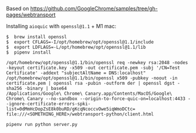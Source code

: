 Based on https://github.com/GoogleChrome/samples/tree/gh-pages/webtransport

Installing `aioquic` with `openssl@1.1` + M1 mac:
```
$  brew install openssl
$  export CFLAGS=-I/opt/homebrew/opt/openssl@1.1/include
$  export LDFLAGS=-L/opt/homebrew/opt/openssl@1.1/lib
$  pipenv install
```

```
/opt/homebrew/opt/openssl@1.1/bin/openssl req -newkey rsa:2048 -nodes -keyout certificate.key -x509 -out certificate.pem -subj '/CN=Test Certificate' -addext "subjectAltName = DNS:localhost"
/opt/homebrew/opt/openssl@1.1/bin/openssl x509 -pubkey -noout -in certificate.pem | openssl rsa -pubin -outform der | openssl dgst -sha256 -binary | base64
/Applications/Google\ Chrome\ Canary.app/Contents/MacOS/Google\ Chrome\ Canary --no-sandbox --origin-to-force-quic-on=localhost:4433 --ignore-certificate-errors-spki-list=0dMmHcDopZsE8k0buRD/gKcqNcoccvOwe5iqWmoDCtc= file:///<SOMETHING_HERE>/webtransport-python/client.html

pipenv run python server.py
```
